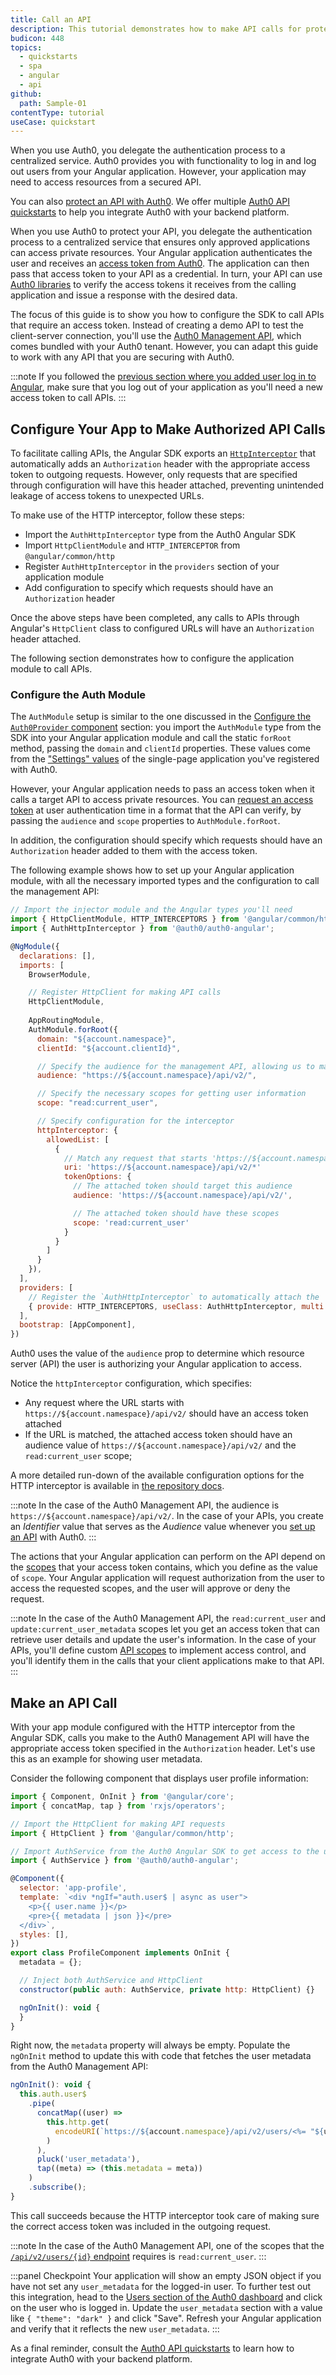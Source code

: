 ```yaml
---
title: Call an API
description: This tutorial demonstrates how to make API calls for protected resources on your server.
budicon: 448
topics:
  - quickstarts
  - spa
  - angular
  - api
github:
  path: Sample-01
contentType: tutorial
useCase: quickstart
---
```

<!-- markdownlint-disable MD002 MD034 MD041 -->

When you use Auth0, you delegate the authentication process to a centralized service. Auth0 provides you with functionality to log in and log out users from your Angular application. However, your application may need to access resources from a secured API.

You can also [protect an API with Auth0](https://auth0.com/docs/microsites/protect-api/protect-api). We offer multiple [Auth0 API quickstarts](https://auth0.com/docs/quickstart/backend) to help you integrate Auth0 with your backend platform.

When you use Auth0 to protect your API, you delegate the authentication process to a centralized service that ensures only approved applications can access private resources. Your Angular application authenticates the user and receives an [access token from Auth0](https://auth0.com/docs/tokens/concepts/access-tokens). The application can then pass that access token to your API as a credential. In turn, your API can use [Auth0 libraries](https://auth0.com/docs/libraries) to verify the access tokens it receives from the calling application and issue a response with the desired data.

The focus of this guide is to show you how to configure the SDK to call APIs that require an access token. Instead of creating a demo API to test the client-server connection, you'll use the [Auth0 Management API](https://auth0.com/docs/api/management/v2), which comes bundled with your Auth0 tenant. However, you can adapt this guide to work with any API that you are securing with Auth0.

:::note
If you followed the [previous section where you added user log in to Angular](/quickstart/spa/angular-next#add-login-to-your-application), make sure that you log out of your application as you'll need a new access token to call APIs.
:::

## Configure Your App to Make Authorized API Calls

To facilitate calling APIs, the Angular SDK exports an [`HttpInterceptor`](https://angular.io/api/common/http/HttpInterceptor) that automatically adds an `Authorization` header with the appropriate access token to outgoing requests. However, only requests that are specified through configuration will have this header attached, preventing unintended leakage of access tokens to unexpected URLs.

To make use of the HTTP interceptor, follow these steps:

* Import the `AuthHttpInterceptor` type from the Auth0 Angular SDK
* Import `HttpClientModule` and `HTTP_INTERCEPTOR` from `@angular/common/http`
* Register `AuthHttpInterceptor` in the `providers` section of your application module
* Add configuration to specify which requests should have an `Authorization` header

Once the above steps have been completed, any calls to APIs through Angular's `HttpClient` class to configured URLs will have an `Authorization` header attached.

The following section demonstrates how to configure the application module to call APIs.

### Configure the Auth Module

The `AuthModule` setup is similar to the one discussed in the [Configure the `Auth0Provider` component](/quickstart/spa/angular-next/01-login#register-and-configure-the-authentication-module) section: you import the `AuthModule` type from the SDK into your Angular application module and call the static `forRoot` method, passing the `domain` and `clientId` properties. These values come from the ["Settings" values](https://auth0.com/docs/quickstart/spa/angular-next#configure-auth0) of the single-page application you've registered with Auth0.

However, your Angular application needs to pass an access token when it calls a target API to access private resources. You can [request an access token](https://auth0.com/docs/tokens/guides/get-access-tokens) at user authentication time in a format that the API can verify, by passing the `audience` and `scope` properties to `AuthModule.forRoot`.

In addition, the configuration should specify which requests should have an `Authorization` header added to them with the access token.

The following example shows how to set up your Angular application module, with all the necessary imported types and the configuration to call the management API:

```javascript
// Import the injector module and the Angular types you'll need
import { HttpClientModule, HTTP_INTERCEPTORS } from '@angular/common/http';
import { AuthHttpInterceptor } from '@auth0/auth0-angular';

@NgModule({
  declarations: [],
  imports: [
    BrowserModule,

    // Register HttpClient for making API calls
    HttpClientModule,
    
    AppRoutingModule,
    AuthModule.forRoot({
      domain: "${account.namespace}",
      clientId: "${account.clientId}",

      // Specify the audience for the management API, allowing us to make API calls
      audience: "https://${account.namespace}/api/v2/",

      // Specify the necessary scopes for getting user information
      scope: "read:current_user",

      // Specify configuration for the interceptor              
      httpInterceptor: {
        allowedList: [
          {
            // Match any request that starts 'https://${account.namespace}/api/v2/' (note the asterisk)
            uri: 'https://${account.namespace}/api/v2/*'
            tokenOptions: {
              // The attached token should target this audience
              audience: 'https://${account.namespace}/api/v2/',

              // The attached token should have these scopes
              scope: 'read:current_user'
            }
          }
        ]
      }
    }),
  ],
  providers: [
    // Register the `AuthHttpInterceptor` to automatically attach the 'Authorization' header
    { provide: HTTP_INTERCEPTORS, useClass: AuthHttpInterceptor, multi: true },
  ],
  bootstrap: [AppComponent],
})
```

Auth0 uses the value of the `audience` prop to determine which resource server (API) the user is authorizing your Angular application to access.

Notice the `httpInterceptor` configuration, which specifies:

* Any request where the URL starts with `https://${account.namespace}/api/v2/` should have an access token attached
* If the URL is matched, the attached access token should have an audience value of `https://${account.namespace}/api/v2/` and the `read:current_user` scope;

A more detailed run-down of the available configuration options for the HTTP interceptor is available in [the repository docs](https://github.com/auth0/auth0-angular#call-an-api).

:::note
In the case of the Auth0 Management API, the audience is `https://${account.namespace}/api/v2/`. In the case of your APIs, you create an _Identifier_ value that serves as the _Audience_ value whenever you [set up an API](https://auth0.com/docs/getting-started/set-up-api) with Auth0.
:::

The actions that your Angular application can perform on the API depend on the [scopes](https://auth0.com/docs/scopes/current) that your access token contains, which you define as the value of `scope`. Your Angular application will request authorization from the user to access the requested scopes, and the user will approve or deny the request.

:::note
In the case of the Auth0 Management API, the `read:current_user` and `update:current_user_metadata` scopes let you get an access token that can retrieve user details and update the user's information. In the case of your APIs, you'll define custom [API scopes](https://auth0.com/docs/scopes/current/api-scopes) to implement access control, and you'll identify them in the calls that your client applications make to that API.
:::

## Make an API Call

With your app module configured with the HTTP interceptor from the Angular SDK, calls you make to the Auth0 Management API will have the appropriate access token specified in the `Authorization` header. Let's use this as an example for showing user metadata.

Consider the following component that displays user profile information:

```js
import { Component, OnInit } from '@angular/core';
import { concatMap, tap } from 'rxjs/operators';

// Import the HttpClient for making API requests
import { HttpClient } from '@angular/common/http';

// Import AuthService from the Auth0 Angular SDK to get access to the user
import { AuthService } from '@auth0/auth0-angular';

@Component({
  selector: 'app-profile',
  template: `<div *ngIf="auth.user$ | async as user">
    <p>{{ user.name }}</p>
    <pre>{{ metadata | json }}</pre>
  </div>`,
  styles: [],
})
export class ProfileComponent implements OnInit {
  metadata = {};

  // Inject both AuthService and HttpClient
  constructor(public auth: AuthService, private http: HttpClient) {}

  ngOnInit(): void {
  }
}
```

Right now, the `metadata` property will always be empty. Populate the `ngOnInit` method to update this with code that fetches the user metadata from the Auth0 Management API:

```js
ngOnInit(): void {
  this.auth.user$
    .pipe(
      concatMap((user) =>
        this.http.get(
          encodeURI(`https://${account.namespace}/api/v2/users/<%= "${user.sub}" %>`)
        )
      ),
      pluck('user_metadata'),
      tap((meta) => (this.metadata = meta))
    )
    .subscribe();
}
```

This call succeeds because the HTTP interceptor took care of making sure the correct access token was included in the outgoing request.

:::note
In the case of the Auth0 Management API, one of the scopes that the [`/api/v2/users/{id}` endpoint](https://auth0.com/docs/api/management/v2#!/Users/get_users_by_id) requires is `read:current_user`.
:::

:::panel Checkpoint
Your application will show an empty JSON object if you have not set any `user_metadata` for the logged-in user. To further test out this integration, head to the [Users section of the Auth0 dashboard](https://manage.auth0.com/#/users) and click on the user who is logged in. Update the `user_metadata` section with a value like `{ "theme": "dark" }` and click "Save". Refresh your Angular application and verify that it reflects the new `user_metadata`. 
:::

As a final reminder, consult the [Auth0 API quickstarts](https://auth0.com/docs/quickstart/backend) to learn how to integrate Auth0 with your backend platform.
